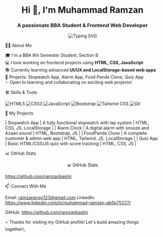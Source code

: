 <h1 align="center">Hi 👋, I'm Muhammad Ramzan</h1>
<h3 align="center">A passionate BBA Student & Frontend Web Developer</h3>

<p align="center">
  <img src="https://readme-typing-svg.herokuapp.com?font=Fira+Code&pause=1000&color=0CFF72&center=true&vCenter=true&width=435&lines=I+love+building+web+apps;Frontend+Development+%7C+UI+%26+UX;Learning+JavaScript+%7C+Bootstrap+%7C+Tailwind" alt="Typing SVG" />
</p>


 🧑‍💻 About Me

 🎓 I'm a BBA 8th Semester Student, Section B  
 💻 I love working on frontend projects using **HTML, CSS, JavaScript**  
 📚 Currently learning advanced **UI/UX and LocalStorage-based web apps**  
 🔭 Projects: Stopwatch App, Alarm App, Food Panda Clone, Quiz App  
✨ Open to learning and collaborating on exciting web projects!


🛠️ Skills & Tools

![HTML5](https://img.shields.io/badge/-HTML5-E34F26?style=for-the-badge&logo=html5&logoColor=white)
![CSS3](https://img.shields.io/badge/-CSS3-1572B6?style=for-the-badge&logo=css3)
![JavaScript](https://img.shields.io/badge/-JavaScript-F7DF1E?style=for-the-badge&logo=javascript&logoColor=000)
![Bootstrap](https://img.shields.io/badge/-Bootstrap-7952B3?style=for-the-badge&logo=bootstrap&logoColor=white)
![Tailwind CSS](https://img.shields.io/badge/-TailwindCSS-38B2AC?style=for-the-badge&logo=tailwind-css)
![Git](https://img.shields.io/badge/-Git-F05032?style=for-the-badge&logo=git&logoColor=white)


📂 My Projects

| Stopwatch App | A fully functional stopwatch with lap system | HTML, CSS, JS, LocalStorage |
| Alarm Clock | A digital alarm with snooze and Azaan sound | HTML, Bootstrap, JS |
| FoodPanda Clone | A complete customer & admin web app | HTML, Tailwind, JS, LocalStorage |
| Quiz App | Basic HTML/CSS/JS quiz with score tracking | HTML, CSS, JS |


📊 GitHub Stats

<p align="center">
📊 GitHub Stats

https://github.com/ramzanbashir
</p>


📫 Connect With Me

 Email: ramzanarayi123@gmail.com
 LinkedIn: https://www.linkedin.com/in/muhammad-ramzan-ab5b75227/

  
 GitHub: https://github.com/ramzanbashir


⭐️ Thanks for visiting my GitHub profile! Let's build amazing things together!_
